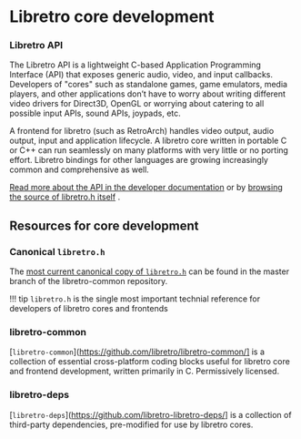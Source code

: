 # Libretro core development

### Libretro API

The Libretro API is a lightweight C-based Application Programming Interface (API) that exposes generic audio, video, and input callbacks. Developers of "cores" such as standalone games, game emulators, media players, and other applications don’t have to worry about writing different video drivers for Direct3D, OpenGL or worrying about catering to all possible input APIs, sound APIs, joypads, etc.

A frontend for libretro (such as RetroArch) handles video output, audio output, input and application lifecycle. A libretro core written in portable C or C++ can run seamlessly on many platforms with very little or no porting effort. Libretro bindings for other languages are growing increasingly common and comprehensive as well.

[Read more about the API in the developer documentation](api.md) or by [browsing the source of libretro.h itself](https://raw.githubusercontent.com/libretro/libretro-common/master/include/libretro.h) .

## Resources for core development

### Canonical `libretro.h`

The [most current canonical copy of `libretro.h`](https://raw.githubusercontent.com/libretro/libretro-common/master/include/libretro.h) can be found in the master branch of the libretro-common repository.

!!! tip
    `libretro.h` is the single most important technial reference for developers of libretro cores and frontends


### libretro-common

[`libretro-common`](https://github.com/libretro/libretro-common/] is a collection of essential cross-platform coding blocks useful for libretro core and frontend development, written primarily in C. Permissively licensed.

### libretro-deps

[`libretro-deps`](https://github.com/libretro-libretro-deps/] is a collection of third-party dependencies, pre-modified for use by libretro cores.


